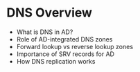 # DNS Overview
- What is DNS in AD?
- Role of AD-integrated DNS zones
- Forward lookup vs reverse lookup zones
- Importance of SRV records for AD
- How DNS replication works
